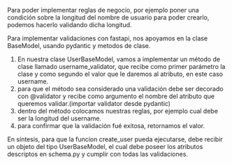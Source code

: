 Para poder implementar reglas de negocio, por ejemplo poner una condición sobre la longitud del nombre de usuario para poder crearlo, podemos hacerlo validando dicha longitud.

Para implementar validaciones con fastapi, nos apoyamos en la clase BaseModel, usando pydantic y metodos de clase.

1) En nuestra clase UserBaseModel, vamos a implementar un método de clase llamado username_validator, que recibe como primer parámetro la clase y como segundo el valor que le daremos al atributo, en este caso username.
2) para que el método sea considerado una validación debe ser decorado con @validator y recibe como argumento el nombre del atributo que queremos validar.(importar validator desde pydantic)
3) dentro del método colocamos nuestras reglas, por ejemplo cual debe ser la longitud del username.
4) para confirmar que la validación fué exitosa, retornamos el valor.

En síntesis, para que la funcion create_user pueda ejecutarse, debe recibir un objeto del tipo UserBaseModel, el cual debe poseer los atributos descriptos en schema.py y cumplir con todas las validaciones.

